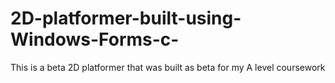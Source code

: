 # 2D-platformer-built-using-Windows-Forms-c-
This is a beta 2D platformer that was built as beta for my A level coursework
